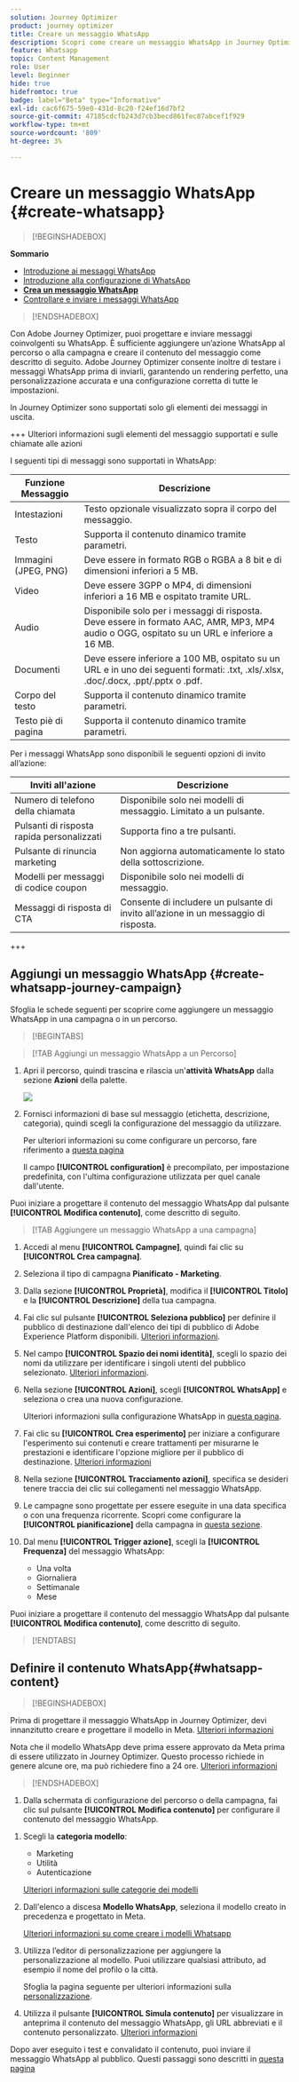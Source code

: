 ```yaml
---
solution: Journey Optimizer
product: journey optimizer
title: Creare un messaggio WhatsApp
description: Scopri come creare un messaggio WhatsApp in Journey Optimizer
feature: Whatsapp
topic: Content Management
role: User
level: Beginner
hide: true
hidefromtoc: true
badge: label="Beta" type="Informative"
exl-id: cac6f675-59e0-431d-8c20-f24ef16d7bf2
source-git-commit: 47185cdcfb243d7cb3becd861fec87abcef1f929
workflow-type: tm+mt
source-wordcount: '809'
ht-degree: 3%

---
```


# Creare un messaggio WhatsApp {#create-whatsapp}

>[!BEGINSHADEBOX]

**Sommario**

* [Introduzione ai messaggi WhatsApp](get-started-whatsapp.md)
* [Introduzione alla configurazione di WhatsApp](whatsapp-configuration.md)
* **[Crea un messaggio WhatsApp](create-whatsapp.md)**
* [Controllare e inviare i messaggi WhatsApp](send-whatsapp.md)

>[!ENDSHADEBOX]

Con Adobe Journey Optimizer, puoi progettare e inviare messaggi coinvolgenti su WhatsApp. È sufficiente aggiungere un’azione WhatsApp al percorso o alla campagna e creare il contenuto del messaggio come descritto di seguito. Adobe Journey Optimizer consente inoltre di testare i messaggi WhatsApp prima di inviarli, garantendo un rendering perfetto, una personalizzazione accurata e una configurazione corretta di tutte le impostazioni.

In Journey Optimizer sono supportati solo gli elementi dei messaggi in uscita.

+++ Ulteriori informazioni sugli elementi del messaggio supportati e sulle chiamate alle azioni

I seguenti tipi di messaggi sono supportati in WhatsApp:

| Funzione Messaggio | Descrizione |
|-|-|
| Intestazioni | Testo opzionale visualizzato sopra il corpo del messaggio. |
| Testo | Supporta il contenuto dinamico tramite parametri. |
| Immagini (JPEG, PNG) | Deve essere in formato RGB o RGBA a 8 bit e di dimensioni inferiori a 5 MB. |
| Video | Deve essere 3GPP o MP4, di dimensioni inferiori a 16 MB e ospitato tramite URL. |
| Audio | Disponibile solo per i messaggi di risposta. Deve essere in formato AAC, AMR, MP3, MP4 audio o OGG, ospitato su un URL e inferiore a 16 MB. |
| Documenti | Deve essere inferiore a 100 MB, ospitato su un URL e in uno dei seguenti formati: .txt, .xls/.xlsx, .doc/.docx, .ppt/.pptx o .pdf. |
| Corpo del testo | Supporta il contenuto dinamico tramite parametri. |
| Testo piè di pagina | Supporta il contenuto dinamico tramite parametri. |

Per i messaggi WhatsApp sono disponibili le seguenti opzioni di invito all’azione:

| Inviti all&#39;azione | Descrizione |
|-|-|
| Numero di telefono della chiamata | Disponibile solo nei modelli di messaggio. Limitato a un pulsante. |
| Pulsanti di risposta rapida personalizzati | Supporta fino a tre pulsanti. |
| Pulsante di rinuncia marketing | Non aggiorna automaticamente lo stato della sottoscrizione. |
| Modelli per messaggi di codice coupon | Disponibile solo nei modelli di messaggio. |
| Messaggi di risposta di CTA | Consente di includere un pulsante di invito all’azione in un messaggio di risposta. |

+++

## Aggiungi un messaggio WhatsApp {#create-whatsapp-journey-campaign}

Sfoglia le schede seguenti per scoprire come aggiungere un messaggio WhatsApp in una campagna o in un percorso.

>[!BEGINTABS]

>[!TAB Aggiungi un messaggio WhatsApp a un Percorso]

1. Apri il percorso, quindi trascina e rilascia un&#39;**attività WhatsApp** dalla sezione **Azioni** della palette.

   ![](assets/whatsapp-create-jo.png)

1. Fornisci informazioni di base sul messaggio (etichetta, descrizione, categoria), quindi scegli la configurazione del messaggio da utilizzare.

   Per ulteriori informazioni su come configurare un percorso, fare riferimento a [questa pagina](../building-journeys/journey-gs.md)

   Il campo **[!UICONTROL configuration]** è precompilato, per impostazione predefinita, con l&#39;ultima configurazione utilizzata per quel canale dall&#39;utente.

Puoi iniziare a progettare il contenuto del messaggio WhatsApp dal pulsante **[!UICONTROL Modifica contenuto]**, come descritto di seguito.

>[!TAB Aggiungere un messaggio WhatsApp a una campagna]

1. Accedi al menu **[!UICONTROL Campagne]**, quindi fai clic su **[!UICONTROL Crea campagna]**.

1. Seleziona il tipo di campagna **Pianificato - Marketing**.

1. Dalla sezione **[!UICONTROL Proprietà]**, modifica il **[!UICONTROL Titolo]** e la **[!UICONTROL Descrizione]** della tua campagna.

1. Fai clic sul pulsante **[!UICONTROL Seleziona pubblico]** per definire il pubblico di destinazione dall&#39;elenco dei tipi di pubblico di Adobe Experience Platform disponibili. [Ulteriori informazioni](../audience/about-audiences.md).

1. Nel campo **[!UICONTROL Spazio dei nomi identità]**, scegli lo spazio dei nomi da utilizzare per identificare i singoli utenti del pubblico selezionato. [Ulteriori informazioni](../event/about-creating.md#select-the-namespace).

1. Nella sezione **[!UICONTROL Azioni]**, scegli **[!UICONTROL WhatsApp]** e seleziona o crea una nuova configurazione.

   Ulteriori informazioni sulla configurazione WhatsApp in [questa pagina](whatsapp-configuration.md).

1. Fai clic su **[!UICONTROL Crea esperimento]** per iniziare a configurare l&#39;esperimento sui contenuti e creare trattamenti per misurarne le prestazioni e identificare l&#39;opzione migliore per il pubblico di destinazione. [Ulteriori informazioni](../content-management/content-experiment.md)

1. Nella sezione **[!UICONTROL Tracciamento azioni]**, specifica se desideri tenere traccia dei clic sui collegamenti nel messaggio WhatsApp.

1. Le campagne sono progettate per essere eseguite in una data specifica o con una frequenza ricorrente. Scopri come configurare la **[!UICONTROL pianificazione]** della campagna in [questa sezione](../campaigns/create-campaign.md#schedule).

1. Dal menu **[!UICONTROL Trigger azione]**, scegli la **[!UICONTROL Frequenza]** del messaggio WhatsApp:

   * Una volta
   * Giornaliera
   * Settimanale
   * Mese

Puoi iniziare a progettare il contenuto del messaggio WhatsApp dal pulsante **[!UICONTROL Modifica contenuto]**, come descritto di seguito.

>[!ENDTABS]

## Definire il contenuto WhatsApp{#whatsapp-content}

>[!BEGINSHADEBOX]

Prima di progettare il messaggio WhatsApp in Journey Optimizer, devi innanzitutto creare e progettare il modello in Meta. [Ulteriori informazioni](https://www.facebook.com/business/help/2055875911147364?id=2129163877102343)

Nota che il modello WhatsApp deve prima essere approvato da Meta prima di essere utilizzato in Journey Optimizer. Questo processo richiede in genere alcune ore, ma può richiedere fino a 24 ore. [Ulteriori informazioni](https://developers.facebook.com/docs/whatsapp/message-templates/guidelines/#approval-process)

>[!ENDSHADEBOX]

1. Dalla schermata di configurazione del percorso o della campagna, fai clic sul pulsante **[!UICONTROL Modifica contenuto]** per configurare il contenuto del messaggio WhatsApp.

<!--
1. Select **[!UICONTROL Template message]**.
-->

1. Scegli la **categoria modello**:

   * Marketing
   * Utilità
   * Autenticazione

   [Ulteriori informazioni sulle categorie dei modelli](https://developers.facebook.com/docs/whatsapp/updates-to-pricing/new-template-guidelines/#template-category-guidelines)

1. Dall&#39;elenco a discesa **Modello WhatsApp**, seleziona il modello creato in precedenza e progettato in Meta.

   [Ulteriori informazioni su come creare i modelli Whatsapp](https://www.facebook.com/business/help/2055875911147364?id=2129163877102343)

1. Utilizza l’editor di personalizzazione per aggiungere la personalizzazione al modello. Puoi utilizzare qualsiasi attributo, ad esempio il nome del profilo o la città.

   Sfoglia la pagina seguente per ulteriori informazioni sulla [personalizzazione](../personalization/personalize.md).

1. Utilizza il pulsante **[!UICONTROL Simula contenuto]** per visualizzare in anteprima il contenuto del messaggio WhatsApp, gli URL abbreviati e il contenuto personalizzato. [Ulteriori informazioni](send-whatsapp.md)

Dopo aver eseguito i test e convalidato il contenuto, puoi inviare il messaggio WhatsApp al pubblico. Questi passaggi sono descritti in [questa pagina](send-whatsapp.md)


<!--
* **[!UICONTROL Template message]**: Predefined message imported from Meta into Journey Optimizer. These are intended for sending notifications, alerts, or updates to your customers.

* **[!UICONTROL Response message]**: Message created in Journey Optimizer and sent in reply to customer queries or interactions.

>[!BEGINTABS]

>[!TAB Template message]

1. From the journey or campaign configuration screen, click the **[!UICONTROL Edit content]** button to configure the WhatsApp message content.

1. Select **[!UICONTROL Template message]**.

1. Choose your Template category. [Learn more](https://developers.facebook.com/docs/WhatsApp/updates-to-pricing/new-template-guidelines/)

1. From the **WhatsApp template** drop-down, select your previously created template designed in Meta.

1. Use the personalization editor to define content, add personalization and dynamic content. You can use any attribute, such as the profile name or city for example. You can also define conditional rules. Browse to the following pages to learn more about [personalization](../personalization/personalize.md) and [dynamic content](../personalization/get-started-dynamic-content.md) in the personalization editor.

1. Use the **[!UICONTROL Simulate content]** button to preview your WhatsApp message content, shortened URLs, and personalized content. [Learn more](send-whatsapp.md)

Once you have performed your tests and validated the content, you can send your WhatsApp message to your audience. These steps are detailed on [this page](send-whatsapp.md)

>[!TAB Response message]

1. From the journey or campaign configuration screen, click the **[!UICONTROL Edit content]** button to configure the WhatsApp message content.

1. Select **[!UICONTROL Response message]**.

1. Enter your text in the **[!UICONTROL Body]** field.

1. Use the personalization editor to define content, add personalization and dynamic content. You can use any attribute, such as the profile name or city for example. You can also define conditional rules. Browse to the following pages to learn more about [personalization](../personalization/personalize.md) and [dynamic content](../personalization/get-started-dynamic-content.md) in the personalization editor.

1. Use the **[!UICONTROL Simulate content]** button to preview your WhatsApp message content, shortened URLs, and personalized content. [Learn more](send-whatsapp.md)

Once you have performed your tests and validated the content, you can send your WhatsApp message to your audience. These steps are detailed on [this page](send-whatsapp.md)

>[!ENDTABS]
-->

